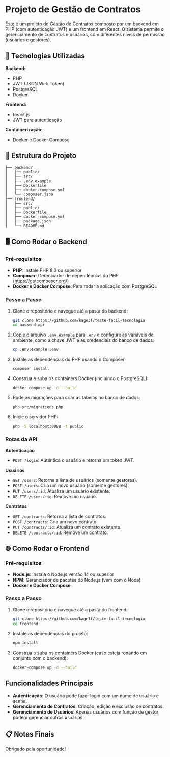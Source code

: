 # Projeto de Gestão de Contratos

Este é um projeto de Gestão de Contratos composto por um backend em PHP (com autenticação JWT) e um frontend em React. O sistema permite o gerenciamento de contratos e usuários, com diferentes níveis de permissão (usuários e gestores).

## 🚀 Tecnologias Utilizadas

**Backend:**
- PHP
- JWT (JSON Web Token)
- PostgreSQL
- Docker

**Frontend:**
- React.js
- JWT para autenticação

**Containerização:**
- Docker e Docker Compose

## 📁 Estrutura do Projeto

```
├── backend/
│   ├── public/
│   ├── src/
│   ├── .env.example
│   ├── Dockerfile
│   ├── docker-compose.yml
│   └── composer.json
├── frontend/
│   ├── src/
│   ├── public/
│   ├── Dockerfile
│   ├── docker-compose.yml
│   ├── package.json
│   └── README.md
```

## 🖥️ Como Rodar o Backend

### Pré-requisitos

- **PHP**: Instale PHP 8.0 ou superior
- **Composer**: Gerenciador de dependências do PHP (https://getcomposer.org/)
- **Docker e Docker Compose**: Para rodar a aplicação com PostgreSQL

### Passo a Passo

1. Clone o repositório e navegue até a pasta do backend:

   ```bash
   git clone https://github.com/kage3f/teste-facil-tecnologia
   cd backend-api
   ```

2. Copie o arquivo `.env.example` para `.env` e configure as variáveis de ambiente, como a chave JWT e as credenciais do banco de dados:

   ```bash
   cp .env.example .env
   ```

3. Instale as dependências do PHP usando o Composer:

   ```bash
   composer install
   ```

4. Construa e suba os containers Docker (incluindo o PostgreSQL):

   ```bash
   docker-compose up -d --build
   ```

5. Rode as migrações para criar as tabelas no banco de dados:

   ```bash
   php src/migrations.php
   ```

6. Inicie o servidor PHP:

   ```bash
   php -S localhost:8888 -t public
   ```

### Rotas da API

**Autenticação**
- `POST /login`: Autentica o usuário e retorna um token JWT.

**Usuários**
- `GET /users`: Retorna a lista de usuários (somente gestores).
- `POST /users`: Cria um novo usuário (somente gestores).
- `PUT /users/:id`: Atualiza um usuário existente.
- `DELETE /users/:id`: Remove um usuário.

**Contratos**
- `GET /contracts`: Retorna a lista de contratos.
- `POST /contracts`: Cria um novo contrato.
- `PUT /contracts/:id`: Atualiza um contrato existente.
- `DELETE /contracts/:id`: Remove um contrato.

## 🌐 Como Rodar o Frontend

### Pré-requisitos

- **Node.js**: Instale o Node.js versão 14 ou superior
- **NPM**: Gerenciador de pacotes do Node.js (vem com o Node)
- **Docker e Docker Compose**

### Passo a Passo

1. Clone o repositório e navegue até a pasta do frontend:

   ```bash
   git clone https://github.com/kage3f/teste-facil-tecnologia
   cd frontend
   ```

2. Instale as dependências do projeto:

   ```bash
   npm install
   ```

3. Construa e suba os containers Docker (caso esteja rodando em conjunto com o backend):

   ```bash
   docker-compose up -d --build
   ```

## Funcionalidades Principais

- **Autenticação**: O usuário pode fazer login com um nome de usuário e senha.
- **Gerenciamento de Contratos**: Criação, edição e exclusão de contratos.
- **Gerenciamento de Usuários**: Apenas usuários com função de gestor podem gerenciar outros usuários.

## 📋 Notas Finais

Obrigado pela oportunidade!
